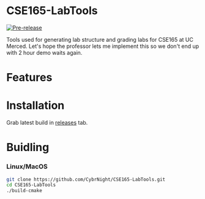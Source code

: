 
# CSE165-LabTools

[![Pre-release](https://github.com/CybrNight/CSE165-LabTools/actions/workflows/auto_release.yml/badge.svg)](https://github.com/CybrNight/CSE165-LabTools/actions/workflows/auto_release.yml)

Tools used for generating lab structure and grading labs for CSE165 at UC Merced.
Let's hope the professor lets me implement this so we don't end up with 2 hour demo waits again.

# Features

# Installation
Grab latest build in [releases](https://github.com/CybrNight/CSE165-LabTools/releases) tab.

# Buidling

### Linux/MacOS
```bash
git clone https://github.com/CybrNight/CSE165-LabTools.git
cd CSE165-LabTools
./build-cmake
```
